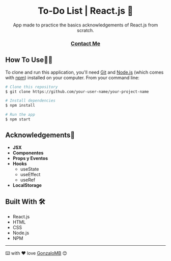 <!-- Please update value in the {}  -->

<h1 align="center">To-Do List | React.js 📝</h1>

<div align="center">
  App made to practice the basics acknowledgements of React.js from scratch.
</div>

<div align="center">
  <h3>
    <a href="https://www.linkedin.com/in/gonzalo-meana-balseiro-90a523188/">
      Contact Me
    </a>
  </h3>
</div>

## How To Use👨‍💻

<!-- Example: -->

To clone and run this application, you'll need [Git](https://git-scm.com) and [Node.js](https://nodejs.org/en/download/) (which comes with [npm](http://npmjs.com)) installed on your computer. From your command line:

```bash
# Clone this repository
$ git clone https://github.com/your-user-name/your-project-name

# Install dependencies
$ npm install

# Run the app
$ npm start
```

## Acknowledgements🚀
- **JSX**
- **Componentes**
- **Props y Eventos**
- **Hooks**
  - useState
  - useEffect
  - useRef
- **LocalStorage**

## Built With 🛠️

* React.js
* HTML
* CSS 
* Node.js
* NPM

---
⌨️ with ❤️ love [GonzaloMB](https://github.com/GonzaloMB) 😊
